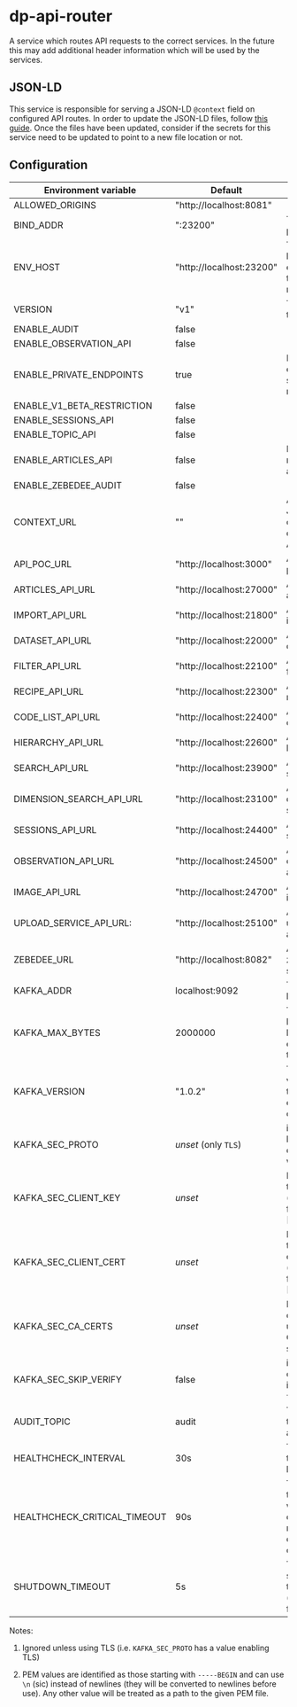 # dp-api-router

A service which routes API requests to the correct services. In the future this may add additional header information which will be used by the services.

## JSON-LD

This service is responsible for serving a JSON-LD `@context` field on configured API routes. In order to update the JSON-LD files, follow [this guide](JSONLD.md). Once the files have been updated, consider if the secrets for this service need to be updated to point to a new file location or not.

## Configuration

| Environment variable         | Default                                   | Description
| ---------------------------- | ----------------------------------------- | -----------
| ALLOWED_ORIGINS              | "http://localhost:8081"                   |
| BIND_ADDR                    | ":23200"                                  | The host and port to bind to
| ENV_HOST                     | "http://localhost:23200"                  | The public host for the environment the service is running on
| VERSION                      | "v1"                                      | The version of the API
| ENABLE_AUDIT                 | false                                     |
| ENABLE_OBSERVATION_API       | false                                     |
| ENABLE_PRIVATE_ENDPOINTS     | true                                      | If private endpoints should be routed
| ENABLE_V1_BETA_RESTRICTION   | false                                     |
| ENABLE_SESSIONS_API          | false                                     |
| ENABLE_TOPIC_API             | false                                     |
| ENABLE_ARTICLES_API          | false                                     | Flag to enable routing to the articles API
| ENABLE_ZEBEDEE_AUDIT         | false                                     |
| CONTEXT_URL                  | ""                                        | A URL to the JSON-LD context file describing the APIs
| API_POC_URL                  | "http://localhost:3000"                   | A URL to the poc api
| ARTICLES_API_URL             | "http://localhost:27000"                  | A URL to the articles api
| IMPORT_API_URL               | "http://localhost:21800"                  | A URL to the import api
| DATASET_API_URL              | "http://localhost:22000"                  | A URL to the dataset api
| FILTER_API_URL               | "http://localhost:22100"                  | A URL to the filter api
| RECIPE_API_URL               | "http://localhost:22300"                  | A URL to the recipe api
| CODE_LIST_API_URL            | "http://localhost:22400"                  | A URL to the code list api
| HIERARCHY_API_URL            | "http://localhost:22600"                  | A URL to the hierarchy api
| SEARCH_API_URL               | "http://localhost:23900"                  | A URL to the search api
| DIMENSION_SEARCH_API_URL     | "http://localhost:23100"                  | A URL to the dimension search api
| SESSIONS_API_URL             | "http://localhost:24400"                  | A URL to the sessions api
| OBSERVATION_API_URL          | "http://localhost:24500"                  | A URL to the observation api
| IMAGE_API_URL                | "http://localhost:24700"                  | A URL to the image api
| UPLOAD_SERVICE_API_URL:      | "http://localhost:25100"                  | A URL to the upload service api
| ZEBEDEE_URL                  | "http://localhost:8082"                   | A URL to the zebedee service api
| KAFKA_ADDR                   | localhost:9092                            | The list of kafka hosts
| KAFKA_MAX_BYTES              | 2000000                                   | The maximum bytes that can be sent in an event to kafka topic
| KAFKA_VERSION                | "1.0.2"                                   | The kafka version that this service expects to connect to
| KAFKA_SEC_PROTO              | _unset_                    (only `TLS`)   | if set to `TLS`, kafka connections will use TLS
| KAFKA_SEC_CLIENT_KEY         | _unset_                                   | PEM [2] for the client key (optional, used for client auth) [1]
| KAFKA_SEC_CLIENT_CERT        | _unset_                                   | PEM [2] for the client certificate (optional, used for client auth) [1]
| KAFKA_SEC_CA_CERTS           | _unset_                                   | PEM [2] of CA cert chain if using private CA for the server cert [1]
| KAFKA_SEC_SKIP_VERIFY        | false                                     | ignore server certificate issues if set to `true` [1]
| AUDIT_TOPIC                  | audit                                     | The kafka topic name for audit events
| HEALTHCHECK_INTERVAL         | 30s                                       | The period of time between health checks
| HEALTHCHECK_CRITICAL_TIMEOUT | 90s                                       | The period of time after which failing checks will result in critical global check
| SHUTDOWN_TIMEOUT             | 5s                                        | The graceful shutdown timeout (`time.Duration` format)

Notes:

1. Ignored unless using TLS (i.e. `KAFKA_SEC_PROTO` has a value enabling TLS)

2. PEM values are identified as those starting with `-----BEGIN`
    and can use `\n` (sic) instead of newlines (they will be converted to newlines before use).
    Any other value will be treated as a path to the given PEM file.
